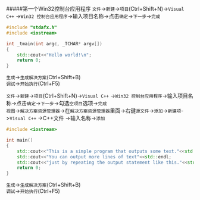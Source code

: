#####第一个Win32控制台应用程序
`文件`->`新建`->`项目`(Ctrl+Shift+N)->`Visual C++` ->`Win32 控制台应用程序`->输入项目名称->点击`确定`->`下一步`->`完成`
```cpp
#include "stdafx.h"
#include <iostream>

int _tmain(int argc, _TCHAR* argv[])
{
	std::cout<<"Hello world!\n";
	return 0;
}
```
`生成`->`生成解决方案`(Ctrl+Shift+B)     
`调试`->`开始执行`(Ctrl+F5)    

`文件`->`新建`->`项目`(Ctrl+Shift+N)->`Visual C++` ->`Win32 控制台应用程序`->输入项目名称->点击`确定`->`下一步`->勾选`空项目`选项->`完成`     
`视图`->`解决方案资源管理器`->在`解决方案资源管理器`里面->右键`源文件`->`添加`->`新建项`->`Visual C++` ->C++文件 ->输入名称->`添加` 
```cpp
#include <iostream>

int main()
{
	std::cout<<"This is a simple program that outputs some text."<<std::endl;
	std::cout<<"You can output more lines of text"<<std::endl;
	std::cout<<"just by repeating the output statement like this."<<std::endl;
	return 0;
}
```
`生成`->`生成解决方案`(Ctrl+Shift+B)     
`调试`->`开始执行`(Ctrl+F5)    
  
